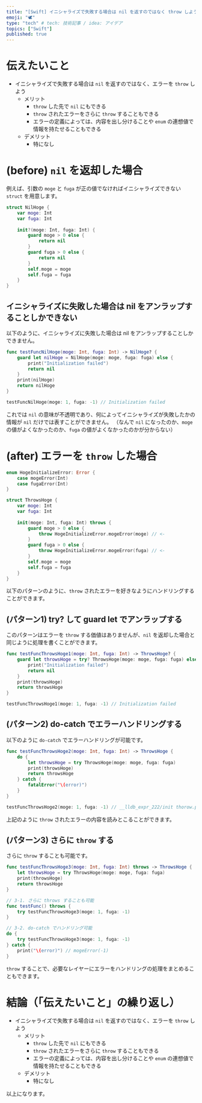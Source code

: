 ```yaml
---
title: "[Swift] イニシャライズで失敗する場合は nil を返すのではなく throw しよう"
emoji: "🕊"
type: "tech" # tech: 技術記事 / idea: アイデア
topics: ["Swift"]
published: true
---
```


# 伝えたいこと

- イニシャライズで失敗する場合は `nil` を返すのではなく、エラーを `throw` しよう
  - メリット
    - `throw` した先で `nil` にもできる
    - `throw` されたエラーをさらに `throw` することもできる
    - エラーの定義によっては、内容を出し分けることや `enum` の連想値で情報を持たせることもできる
  - デメリット
    - 特になし

# (before) `nil` を返却した場合

例えば、引数の `moge` と `fuga` が正の値でなければイニシャライズできない `struct` を用意します。

```swift
struct NilHoge {
    var moge: Int
    var fuga: Int
    
    init?(moge: Int, fuga: Int) {
        guard moge > 0 else {
            return nil
        }
        guard fuga > 0 else {
            return nil
        }
        self.moge = moge
        self.fuga = fuga
    }
}
```

## イニシャライズに失敗した場合は nil をアンラップすることしかできない

以下のように、イニシャライズに失敗した場合は nil をアンラップすることしかできません。

```swift
func testFuncNilHoge(moge: Int, fuga: Int) -> NilHoge? {
    guard let nilHoge = NilHoge(moge: moge, fuga: fuga) else {
        print("Initialization failed")
        return nil
    }
    print(nilHoge)
    return nilHoge
}

testFuncNilHoge(moge: 1, fuga: -1) // Initialization failed
```

これでは `nil` の意味が不透明であり、何によってイニシャライズが失敗したかの情報が `nil` だけでは表すことができません。
（なんで `nil` になったのか、`moge` の値がよくなかったのか、`fuga` の値がよくなかったのかが分からない）

# (after) エラーを `throw` した場合

```swift
enum HogeInitializeError: Error {
    case mogeError(Int)
    case fugaError(Int)
}

struct ThrowsHoge {
    var moge: Int
    var fuga: Int
    
    init(moge: Int, fuga: Int) throws {
        guard moge > 0 else {
            throw HogeInitializeError.mogeError(moge) // <-
        }
        guard fuga > 0 else {
            throw HogeInitializeError.mogeError(fuga) // <-
        }
        self.moge = moge
        self.fuga = fuga
    }
}
```

以下のパターンのように、`throw` されたエラーを好きなようにハンドリングすることができます。

## (パターン1) try? して guard let でアンラップする

このパターンはエラーを `throw` する価値はありませんが、`nil` を返却した場合と同じように処理を書くことができます。

```swift
func testFuncThrowsHoge1(moge: Int, fuga: Int) -> ThrowsHoge? {
    guard let throwsHoge = try? ThrowsHoge(moge: moge, fuga: fuga) else {
        print("Initialization failed")
        return nil
    }
    print(throwsHoge)
    return throwsHoge
}

testFuncThrowsHoge1(moge: 1, fuga: -1) // Initialization failed
```

## (パターン2) do-catch でエラーハンドリングする

以下のように `do-catch` でエラーハンドリングが可能です。

```swift
func testFuncThrowsHoge2(moge: Int, fuga: Int) -> ThrowsHoge {
    do {
        let throwsHoge = try ThrowsHoge(moge: moge, fuga: fuga)
        print(throwsHoge)
        return throwsHoge
    } catch {
        fatalError("\(error)")
    }
}

testFuncThrowsHoge2(moge: 1, fuga: -1) // __lldb_expr_222/init thorow.playground:66: Fatal error: mogeError(-1)
```

上記のように `throw` されたエラーの内容を読みとこることができます。


## (パターン3) さらに `throw` する

さらに `throw` することも可能です。

```swift
func testFuncThrowsHoge3(moge: Int, fuga: Int) throws -> ThrowsHoge {
    let throwsHoge = try ThrowsHoge(moge: moge, fuga: fuga)
    print(throwsHoge)
    return throwsHoge
}

// 3-1. さらに throws することも可能
func testFunc() throws {
    try testFuncThrowsHoge3(moge: 1, fuga: -1)
}

// 3-2. do-catch でハンドリング可能
do {
    try testFuncThrowsHoge3(moge: 1, fuga: -1)
} catch {
    print("\(error)") // mogeError(-1)
}
```

`throw` することで、必要なレイヤーにエラーをハンドリングの処理をまとめることもできます。

# 結論（「伝えたいこと」の繰り返し）

- イニシャライズで失敗する場合は `nil` を返すのではなく、エラーを `throw` しよう
  - メリット
    - `throw` した先で `nil` にもできる
    - `throw` されたエラーをさらに `throw` することもできる
    - エラーの定義によっては、内容を出し分けることや `enum` の連想値で情報を持たせることもできる
  - デメリット
    - 特になし

以上になります。